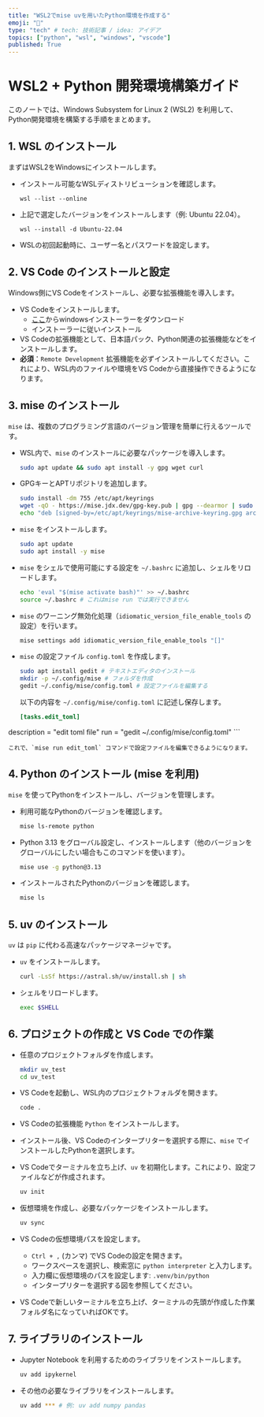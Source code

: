 ```yaml
---
title: "WSL2でmise uvを用いたPython環境を作成する"
emoji: "🚀"
type: "tech" # tech: 技術記事 / idea: アイデア
topics: ["python", "wsl", "windows", "vscode"]
published: True
---
```

# WSL2 + Python 開発環境構築ガイド

このノートでは、Windows Subsystem for Linux 2 (WSL2) を利用して、Python開発環境を構築する手順をまとめます。

## 1. WSL のインストール

まずはWSL2をWindowsにインストールします。

-   インストール可能なWSLディストリビューションを確認します。

    ```terminal
    wsl --list --online
    ```

-   上記で選定したバージョンをインストールします（例: Ubuntu 22.04）。

    ```terminal
    wsl --install -d Ubuntu-22.04
    ```
-   WSLの初回起動時に、ユーザー名とパスワードを設定します。

## 2. VS Code のインストールと設定

Windows側にVS Codeをインストールし、必要な拡張機能を導入します。

-   VS Codeをインストールします。
	- [ここ](https://code.visualstudio.com/download)からwindowsインストーラーをダウンロード
	- インストーラーに従いインストール
-   VS Codeの拡張機能として、日本語パック、Python関連の拡張機能などをインストールします。
-   **必須**：`Remote Development` 拡張機能を必ずインストールしてください。これにより、WSL内のファイルや環境をVS Codeから直接操作できるようになります。

## 3. mise のインストール

`mise` は、複数のプログラミング言語のバージョン管理を簡単に行えるツールです。

-   WSL内で、`mise` のインストールに必要なパッケージを導入します。

    ```bash
    sudo apt update && sudo apt install -y gpg wget curl
    ```

-   GPGキーとAPTリポジトリを追加します。

    ```bash
    sudo install -dm 755 /etc/apt/keyrings
    wget -qO - https://mise.jdx.dev/gpg-key.pub | gpg --dearmor | sudo tee /etc/apt/keyrings/mise-archive-keyring.gpg > /dev/null
    echo "deb [signed-by=/etc/apt/keyrings/mise-archive-keyring.gpg arch=amd64] https://mise.jdx.dev/deb stable main" | sudo tee /etc/apt/sources.list.d/mise.list
    ```

-   `mise` をインストールします。

    ```bash
    sudo apt update
    sudo apt install -y mise
    ```

-   `mise` をシェルで使用可能にする設定を `~/.bashrc` に追加し、シェルをリロードします。

    ```bash
    echo 'eval "$(mise activate bash)"' >> ~/.bashrc
    source ~/.bashrc # これはmise run では実行できません
    ```

-   `mise` のワーニング無効化処理（`idiomatic_version_file_enable_tools` の設定）を行います。

    ```bash
    mise settings add idiomatic_version_file_enable_tools "[]"
    ```

-   `mise` の設定ファイル `config.toml` を作成します。

    ```bash
    sudo apt install gedit # テキストエディタのインストール
    mkdir -p ~/.config/mise # フォルダを作成
    gedit ~/.config/mise/config.toml # 設定ファイルを編集する
    ```

    以下の内容を `~/.config/mise/config.toml` に記述し保存します。

    ```toml
    [tasks.edit_toml]
description = "edit toml file"
run = "gedit ~/.config/mise/config.toml"
    ```

    これで、`mise run edit_toml` コマンドで設定ファイルを編集できるようになります。

## 4. Python のインストール (mise を利用)

`mise` を使ってPythonをインストールし、バージョンを管理します。

-   利用可能なPythonのバージョンを確認します。

    ```bash
    mise ls-remote python
    ```

-   Python 3.13 をグローバル設定し、インストールします（他のバージョンをグローバルにしたい場合もこのコマンドを使います）。

    ```bash
    mise use -g python@3.13
    ```

-   インストールされたPythonのバージョンを確認します。

    ```bash
    mise ls
    ```

## 5. uv のインストール

`uv` は `pip` に代わる高速なパッケージマネージャです。

-   `uv` をインストールします。

    ```bash
    curl -LsSf https://astral.sh/uv/install.sh | sh
    ```

-   シェルをリロードします。

    ```bash
    exec $SHELL
    ```

## 6. プロジェクトの作成と VS Code での作業

-   任意のプロジェクトフォルダを作成します。

    ```bash
    mkdir uv_test
    cd uv_test
    ```

-   VS Codeを起動し、WSL内のプロジェクトフォルダを開きます。

    ```bash
    code .
    ```

-   VS Codeの拡張機能 `Python` をインストールします。
-   インストール後、VS Codeのインタープリターを選択する際に、`mise` でインストールしたPythonを選択します。
-   VS Codeでターミナルを立ち上げ、`uv` を初期化します。これにより、設定ファイルなどが作成されます。

    ```bash
    uv init
    ```

-   仮想環境を作成し、必要なパッケージをインストールします。

    ```bash
    uv sync
    ```

-   VS Codeの仮想環境パスを設定します。
    -   `Ctrl + ,` (カンマ) でVS Codeの設定を開きます。
    -   ワークスペースを選択し、検索窓に `python interpreter` と入力します。
    -   入力欄に仮想環境のパスを設定します: `.venv/bin/python`
    -   インタープリターを選択する図を参照してください。
-   VS Codeで新しいターミナルを立ち上げ、ターミナルの先頭が作成した作業フォルダ名になっていればOKです。

## 7. ライブラリのインストール

-   Jupyter Notebook を利用するためのライブラリをインストールします。

    ```bash
    uv add ipykernel
    ```

-   その他の必要なライブラリをインストールします。

    ```bash
    uv add *** # 例: uv add numpy pandas
    ```

